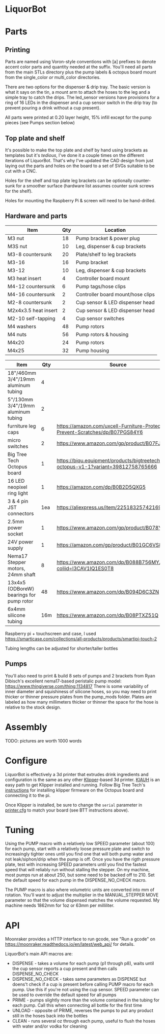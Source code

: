 # LiquorBot

# Parts

## Printing
Parts are named using Voron-style conventions with [a] prefixes to denote accent color parts and quantity needed at the suffix. You'll need all parts from the main STLs directory plus the pump labels & octopus board mount from the single_color _or_ multi_color directories.

There are two options for the dispenser & drip tray. The basic version is what it says on the tin, a mount arm to attach the hoses to the leg and a simple tray to catch the drips. The led_sensor versions have provisions for a ring of 16 LEDs in the dispenser and a cup sensor switch in the drip tray (to prevent pouring a drink without a cup present).

All parts were printed at 0.20 layer height, 15% infill except for the pump pieces (see Pumps section below)

## Top plate and shelf
It's possible to make the top plate and shelf by hand using brackets as templates but it's _tedious_, I've done it a couple times on the different iterations of LiquorBot. That's why I've updated the CAD design from just laying out the parts and holes on the board to a set of SVGs suitable to be cut with a CNC.

Holes for the shelf and top plate leg brackets can be optionally counter-sunk for a smoother surface (hardware list assumes counter sunk screws for the shelf).

Holes for mounting the Raspberry Pi & screen will need to be hand-drilled.

## Hardware and parts

| Item                      | Qty | Location                            |
|---------------------------|-----|-------------------------------------|
| M3 nut                    | 18  | Pump bracket & power plug           |
| M3S nut                   | 10  | Leg, dispenser & cup brackets       |
| M3-8 countersunk          | 20  | Plate/shelf to leg brackets         |
| M3-16                     | 16  | Pump bracket                        |
| M3-12                     | 10  | Leg, dispenser & cup brackets       |
| M3 heat insert            | 4   | Controller board mount              |
| M4-12 countersunk	        | 6   | Pump tags/hose clips                |
| M4-16 countersunk	        | 2   | Controller board mount/hose clips   |
| M2-8 countersunk          | 2   | Cup sensor & LED dispenser head     |
| M2x4x3.5 heat insert      | 2   | Cup sensor & LED dispenser head     |
| M2-10 self-tapping        | 4   | Cup sensor switches                 |
| M4 washers                | 48  | Pump rotors                         |
| M4 nuts                   | 56  | Pump rotors & housing               |
| M4x20                     | 24  | Pump rotors                         |
| M4x25                     | 32  | Pump housing                        |

| Item                                     | Qty | Source |
|------------------------------------------|-----|--------|
| 18"/460mm 3/4"/19mm aluminum tubing      | 4   |  |
| 5"/130mm 3/4"/19mm aluminum tubing       | 2   |  |
| furniture leg caps                       | 6   | https://amazon.com/uxcell-Furniture-Protector-Prevent-Scratches/dp/B07PGS84Y6 |
| micro switches                           | 2   | https://www.amazon.com/gp/product/B07FJ77HNV |
| Big Tree Tech Octopus board              | 1   | https://biqu.equipment/products/bigtreetech-octopus-v1-1?variant=39812758765666 |
| 16 LED neopixel ring light               | 1   | https://amazon.com/dp/B0B2D5QXG5 |
| 3 & 4 pin JST connectors                 | 1ea | https://aliexpress.us/item/2251832574216984.html	|
| 2.5mm power socket                       | 1   | https://www.amazon.com/gp/product/B078YNW3JZ |
| 24V power supply                         | 1   | https://amazon.com/gp/product/B01GC6VS8I |
| Nema17 Stepper motors, 24mm shaft        | 8   | https://www.amazon.com/dp/B088B756MY/?coliid=I3CAV1IQ1ES0T8 |
| 13x4x5 (ODBoreW) bearings for pump rotor | 48  | https://www.amazon.com/dp/B094D6C3ZN |
| 6x4mm silicone tubing                    | 16m | https://www.amazon.com/dp/B08PTXZ51Q |

Raspberry pi + touchscreen and case, I used https://smarticase.com/collections/all-products/products/smartipi-touch-2

Tubing lengths can be adjusted for shorter/taller bottles

## Pumps
You'll also need to print & build 8 sets of pumps and 2 brackets from Ryan Dibisch's excellent nema17-based peristalic pump model: https://www.thingiverse.com/thing:1134817 There is some variability of inner diameter and squishiness of silicone hoses, so you may need to print thicker or thinner pressure plates from the pump_mods folder. Plates are labeled as how many millimeters thicker or thinner the space for the hose is relative to the stock design.

# Assembly

TODO: pictures are worth 1000 words

# Configure
LiquorBot is effectively a 3d printer that extrudes drink ingredients and configuration is the same as any other [Klipper](https://www.klipper3d.org/)-based 3d printer. [KIAUH](https://github.com/th33xitus/kiauh) is an easy path to get Klipper installed and running. Follow Big Tree Tech's [instructions](https://github.com/bigtreetech/BIGTREETECH-OCTOPUS-V1.0/tree/master/Firmware/Klipper) for installing klipper firmware on the Octopus board and connecting it to the pi.

Once Klipper is installed, be sure to change the `serial` parameter in [printer.cfg](config/printer.cfg) to match your board (see BTT instructions above).

# Tuning
Using the PUMP macro with a relatively low SPEED parameter (about 100) for each pump, start with a relatively loose pressure plate and switch to increasingly tighter ones until you find one that will both pump water and not leak/siphon/drip when the pump is off. Once you have the rigth pressure plate, test with increasing SPEED parameters until you find the fastest speed that will reliably run without stalling the stepper. On my machine, most pumps run at about 250, but some need to be backed off to 210. Set the default speed for each pump in the DISPENSE_NO_CHECK macro.

The PUMP macro is also where volumetric units are converted into mm of rotation. You'll want to adjust the multiplier in the MANUAL_STEPPER MOVE parameter so that the volume dispensed matches the volume requested. My machine needs 1862mm for 1oz or 63mm per milliliter.

# API
Moonraker provides a HTTP interface to run gcode, see "Run a gcode" on https://moonraker.readthedocs.io/en/latest/web_api/ for details. 

LiquorBot's main API macros are:
 * DISPENSE - takes a volume for each pump (p1 through p8), waits until the cup sensor reports a cup present and then calls DISPENSE_NO_CHECK
 * DISPENSE_NO_CHECK - takes same parameters as DISPENSE but doens't check if a cup is present before calling PUMP macro for each pump. Use this if you're not using the cup sensor. SPEED parameter can be used to override the default speed for all pumps
 * PRIME - pumps slightly more than the volume contained in the tubing for each pump. Call this when connecting all bottle for the first time
 * UNLOAD - opposite of PRIME, reverses the pumps to put any product still in the hoses back into the bottles
 * CLEAN - runs several oz through each pump, useful to flush the hoses with water and/or vodka for cleaning

